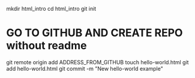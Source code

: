 mkdir html_intro
cd html_intro
git init
# GO TO GITHUB AND CREATE REPO without readme
git remote origin add ADDRESS_FROM_GITHUB
touch hello-world.html
git add hello-world.html
git commit -m "New hello-world example"
